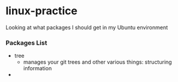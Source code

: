 # linux-practice
Looking at what packages I should get in my Ubuntu environment


### Packages List
- tree
     - manages your git trees and other various things: structuring information
- 
